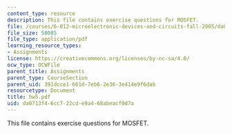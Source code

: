 ```yaml
---
content_type: resource
description: This file contains exercise questions for MOSFET.
file: /courses/6-012-microelectronic-devices-and-circuits-fall-2005/da0713f46cc722cde9a468abeacf0d7a_hw5.pdf
file_size: 50085
file_type: application/pdf
learning_resource_types:
- Assignments
license: https://creativecommons.org/licenses/by-nc-sa/4.0/
ocw_type: OCWFile
parent_title: Assignments
parent_type: CourseSection
parent_uid: 391dcce1-661d-7eb6-2e36-3e414e9f6dab
resourcetype: Document
title: hw5.pdf
uid: da0713f4-6cc7-22cd-e9a4-68abeacf0d7a
---
```

This file contains exercise questions for MOSFET.